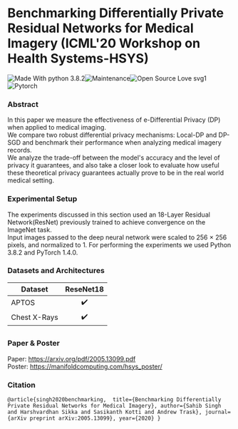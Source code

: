 # Benchmarking Differentially Private Residual Networks for Medical Imagery (ICML'20 Workshop on Health Systems-HSYS)

![Made With python 3.8.2](https://img.shields.io/badge/Made%20with-Python%203.8.2-brightgreen)![Maintenance](https://img.shields.io/badge/Maintained%3F-yes-green.svg)![Open Source Love svg1](https://badges.frapsoft.com/os/v1/open-source.svg?v=103)![Pytorch](https://img.shields.io/badge/Made%20with-Pytorch-green.svg)

### Abstract

In this paper we measure the effectiveness of e-Differential Privacy (DP) when applied to medical imaging. <br />
We compare two robust differential privacy mechanisms: Local-DP and DP-SGD and benchmark their performance when analyzing medical imagery records. <br />
We analyze the trade-off between the model's accuracy and the level of privacy it guarantees, and also take a closer look to evaluate how useful these theoretical privacy guarantees actually prove to be in the real world medical setting.

### Experimental Setup
The experiments discussed in this section used an 18-Layer Residual Network(ResNet) previously trained to achieve convergence on the ImageNet task. <br />
Input images passed to the deep neural network were scaled to 256 × 256 pixels, and normalized to 1. For performing the experiments we used Python 3.8.2 and PyTorch 1.4.0.

### Datasets and Architectures

| Dataset      |     ReseNet18      |
| ------------ | :----------------: |
| APTOS        | :heavy_check_mark: |
| Chest X-Rays | :heavy_check_mark: |

## 

### Paper & Poster
Paper: https://arxiv.org/pdf/2005.13099.pdf <br />
Poster: https://manifoldcomputing.com/hsys_poster/

### Citation
`@article{singh2020benchmarking, 
  title={Benchmarking Differentially Private Residual Networks for Medical Imagery},
  author={Sahib Singh and Harshvardhan Sikka and Sasikanth Kotti and Andrew Trask},
  journal={arXiv preprint arXiv:2005.13099},
  year={2020}
}`
